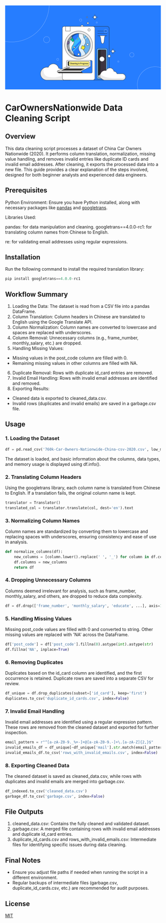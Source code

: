 ![DataCleaning](dataclean.jpg)

# CarOwnersNationwide Data Cleaning Script

## Overview

This data cleaning script processes a dataset of China Car Owners Nationwide (2020). It performs column translation, normalization, missing value handling, and removes invalid entries like duplicate ID cards and invalid email addresses. After cleaning, it exports the processed data into a new file. This guide provides a clear explanation of the steps involved, designed for both beginner analysts and experienced data engineers.

## Prerequisites

Python Environment: Ensure you have Python installed, along with necessary packages like [pandas](https://pypi.org/project/pandas/) and [googletrans](https://pypi.org/project/googletrans/).

Libraries Used:

pandas: for data manipulation and cleaning.
googletrans==4.0.0-rc1: for translating column names from Chinese to English.

re: for validating email addresses using regular expressions.

## Installation

Run the following command to install the required translation library:

```python
pip install googletrans==4.0.0-rc1
```
## Workflow Summary

1. Loading the Data: The dataset is read from a CSV file into a pandas DataFrame.
2. Column Translation: Column headers in Chinese are translated to English using the Google Translate API.
3. Column Normalization: Column names are converted to lowercase and spaces are replaced with underscores.
4. Column Removal: Unnecessary columns (e.g., frame_number, monthly_salary, etc.) are dropped.
5. Handling Missing Values:
 * Missing values in the post_code column are filled with 0.
 * Remaining missing values in other columns are filled with NA.
6. Duplicate Removal: Rows with duplicate id_card entries are removed.
7. Invalid Email Handling: Rows with invalid email addresses are identified and removed.
8. Exporting Results:
 * Cleaned data is exported to cleaned_data.csv.
 * Invalid rows (duplicates and invalid emails) are saved in a garbage.csv file.

## Usage
### 1. Loading the Dataset
```python
df = pd.read_csv('760k-Car-Owners-Nationwide-China-csv-2020.csv', low_memory=False)
```
The dataset is loaded, and basic information about the columns, data types, and memory usage is displayed using df.info().
### 2. Translating Column Headers
Using the googletrans library, each column name is translated from Chinese to English. If a translation fails, the original column name is kept.
```python
translator = Translator()
translated_col = translator.translate(col, dest='en').text
```
### 3. Normalizing Column Names
Column names are standardized by converting them to lowercase and replacing spaces with underscores, ensuring consistency and ease of use in analysis.
```python
def normalize_columns(df):
    new_columns = [column.lower().replace(' ', '_') for column in df.columns]
    df.columns = new_columns
    return df
```
### 4. Dropping Unnecessary Columns
Columns deemed irrelevant for analysis, such as frame_number, monthly_salary, and others, are dropped to reduce data complexity.
```python
df = df.drop(['frame_number', 'monthly_salary', 'educate', ...], axis=1)
```
### 5. Handling Missing Values
Missing post_code values are filled with 0 and converted to string.
Other missing values are replaced with 'NA' across the DataFrame.
```python
df['post_code'] = df['post_code'].fillna(0).astype(int).astype(str)
df.fillna('NA', inplace=True)
```
### 6. Removing Duplicates
Duplicates based on the id_card column are identified, and the first occurrence is retained. Duplicate rows are saved into a separate CSV for review.
```python
df_unique = df.drop_duplicates(subset=['id_card'], keep='first')
duplicates.to_csv('duplicate_id_cards.csv', index=False)
```
### 7. Invalid Email Handling
Invalid email addresses are identified using a regular expression pattern. These rows are removed from the cleaned dataset and exported for further inspection.
```python
email_pattern = r"^[a-zA-Z0-9._%+-]+@[a-zA-Z0-9.-]+\.[a-zA-Z]{2,}$"
invalid_emails_df = df_unique[~df_unique['mail'].str.match(email_pattern, na=False)]
invalid_emails_df.to_csv('rows_with_invalid_emails.csv', index=False)
```
### 8. Exporting Cleaned Data
The cleaned dataset is saved as cleaned_data.csv, while rows with duplicates and invalid emails are merged into garbage.csv.
```python
df_indexed.to_csv('cleaned_data.csv')
garbage_df.to_csv('garbage.csv', index=False)
```

## File Outputs
1. cleaned_data.csv: Contains the fully cleaned and validated dataset.
2. garbage.csv: A merged file containing rows with invalid email addresses and duplicate id_card entries.
3. duplicate_id_cards.csv and rows_with_invalid_emails.csv: Intermediate files for identifying specific issues during data cleaning.

## Final Notes
* Ensure you adjust file paths if needed when running the script in a different environment.
* Regular backups of intermediate files (garbage.csv, duplicate_id_cards.csv, etc.) are recommended for audit purposes.

## License

[MIT](https://choosealicense.com/licenses/mit/)
